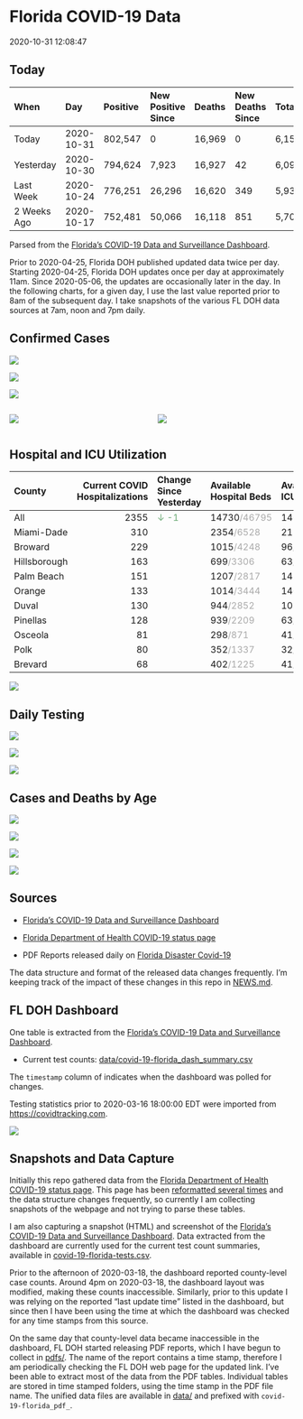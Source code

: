 Florida COVID-19 Data
================
2020-10-31 12:08:47

## Today

| When        | Day        | Positive | New Positive Since | Deaths | New Deaths Since | Total     |
| :---------- | :--------- | :------- | :----------------- | :----- | :--------------- | :-------- |
| Today       | 2020-10-31 | 802,547  | 0                  | 16,969 | 0                | 6,150,124 |
| Yesterday   | 2020-10-30 | 794,624  | 7,923              | 16,927 | 42               | 6,091,565 |
| Last Week   | 2020-10-24 | 776,251  | 26,296             | 16,620 | 349              | 5,938,061 |
| 2 Weeks Ago | 2020-10-17 | 752,481  | 50,066             | 16,118 | 851              | 5,704,100 |

Parsed from the [Florida’s COVID-19 Data and Surveillance
Dashboard](https://fdoh.maps.arcgis.com/apps/opsdashboard/index.html#/8d0de33f260d444c852a615dc7837c86).

Prior to 2020-04-25, Florida DOH published updated data twice per day.
Starting 2020-04-25, Florida DOH updates once per day at approximately
11am. Since 2020-05-06, the updates are occasionally later in the day.
In the following charts, for a given day, I use the last value reported
prior to 8am of the subsequent day. I take snapshots of the various FL
DOH data sources at 7am, noon and 7pm daily.

## Confirmed Cases

![](plots/covid-19-florida-daily-test-changes.png)

![](plots/covid-19-florida-deaths-by-day.png)

![](plots/covid-19-florida-county-top-6.png)

<div class="columns">

<div class="column is-full-mobile">

![](plots/covid-19-florida-testing.png)

</div>

<div class="column is-full-mobile">

![](plots/covid-19-florida-total-positive.png)

</div>

</div>

## Hospital and ICU Utilization

| County       | Current COVID Hospitalizations | Change Since Yesterday                   | Available Hospital Beds                      | Available ICU Beds                         |
| :----------- | -----------------------------: | :--------------------------------------- | :------------------------------------------- | :----------------------------------------- |
| All          |                           2355 | <span style="color: #6BAA75">↓ -1</span> | 14730<span style="color: #aaa">/46795</span> | 1467<span style="color: #aaa">/4691</span> |
| Miami-Dade   |                            310 |                                          | 2354<span style="color: #aaa">/6528</span>   | 215<span style="color: #aaa">/778</span>   |
| Broward      |                            229 |                                          | 1015<span style="color: #aaa">/4248</span>   | 96<span style="color: #aaa">/374</span>    |
| Hillsborough |                            163 |                                          | 699<span style="color: #aaa">/3306</span>    | 63<span style="color: #aaa">/338</span>    |
| Palm Beach   |                            151 |                                          | 1207<span style="color: #aaa">/2817</span>   | 141<span style="color: #aaa">/248</span>   |
| Orange       |                            133 |                                          | 1014<span style="color: #aaa">/3444</span>   | 140<span style="color: #aaa">/262</span>   |
| Duval        |                            130 |                                          | 944<span style="color: #aaa">/2852</span>    | 109<span style="color: #aaa">/328</span>   |
| Pinellas     |                            128 |                                          | 939<span style="color: #aaa">/2209</span>    | 63<span style="color: #aaa">/238</span>    |
| Osceola      |                             81 |                                          | 298<span style="color: #aaa">/871</span>     | 41<span style="color: #aaa">/82</span>     |
| Polk         |                             80 |                                          | 352<span style="color: #aaa">/1337</span>    | 32<span style="color: #aaa">/152</span>    |
| Brevard      |                             68 |                                          | 402<span style="color: #aaa">/1225</span>    | 41<span style="color: #aaa">/125</span>    |

![](plots/covid-19-florida-icu-usage.png)

## Daily Testing

![](plots/covid-19-florida-tests-per-case.png)

<!-- ![](plots/covid-19-florida-change-new-cases.png) -->

![](plots/covid-19-florida-tests-percent-positive.png)

![](plots/covid-19-florida-test-and-case-growth.png)

## Cases and Deaths by Age

![](plots/covid-19-florida-weekly-events-by-age.png)

![](plots/covid-19-florida-age.png)

![](plots/covid-19-florida-age-deaths.png)

![](plots/covid-19-florida-age-sex.png)

## Sources

  - [Florida’s COVID-19 Data and Surveillance
    Dashboard](https://fdoh.maps.arcgis.com/apps/opsdashboard/index.html#/8d0de33f260d444c852a615dc7837c86)

  - [Florida Department of Health COVID-19 status
    page](http://www.floridahealth.gov/diseases-and-conditions/COVID-19/)

  - PDF Reports released daily on [Florida Disaster
    Covid-19](http://www.floridahealth.gov/diseases-and-conditions/COVID-19/)

The data structure and format of the released data changes frequently.
I’m keeping track of the impact of these changes in this repo in
[NEWS.md](NEWS.md).

## FL DOH Dashboard

One table is extracted from the [Florida’s COVID-19 Data and
Surveillance
Dashboard](https://fdoh.maps.arcgis.com/apps/opsdashboard/index.html#/8d0de33f260d444c852a615dc7837c86).

  - Current test counts:
    [data/covid-19-florida\_dash\_summary.csv](data/covid-19-florida_dash_summary.csv)

The `timestamp` column of indicates when the dashboard was polled for
changes.

Testing statistics prior to 2020-03-16 18:00:00 EDT were imported from
<https://covidtracking.com>.

![](screenshots/fodh_maps_arcgis_com__apps__opsdashboard.png)

## Snapshots and Data Capture

Initially this repo gathered data from the [Florida Department of Health
COVID-19 status
page](http://www.floridahealth.gov/diseases-and-conditions/COVID-19/).
This page has been [reformatted several
times](screenshots/floridahealth_gov__diseases-and-conditions__COVID-19.png)
and the data structure changes frequently, so currently I am collecting
snapshots of the webpage and not trying to parse these tables.

I am also capturing a snapshot (HTML) and screenshot of the [Florida’s
COVID-19 Data and Surveillance
Dashboard](https://fdoh.maps.arcgis.com/apps/opsdashboard/index.html#/8d0de33f260d444c852a615dc7837c86).
Data extracted from the dashboard are currently used for the current
test count summaries, available in
[covid-19-florida-tests.csv](covid-19-florida-tests.csv).

Prior to the afternoon of 2020-03-18, the dashboard reported
county-level case counts. Around 4pm on 2020-03-18, the dashboard layout
was modified, making these counts inaccessible. Similarly, prior to this
update I was relying on the reported “last update time” listed in the
dashboard, but since then I have been using the time at which the
dashboard was checked for any time stamps from this source.

On the same day that county-level data became inaccessible in the
dashboard, FL DOH started releasing PDF reports, which I have begun to
collect in [pdfs/](pdfs/). The name of the report contains a time stamp,
therefore I am periodically checking the FL DOH web page for the updated
link. I’ve been able to extract most of the data from the PDF tables.
Individual tables are stored in time stamped folders, using the time
stamp in the PDF file name. The unified data files are available in
[data/](data/) and prefixed with `covid-19-florida_pdf_`.
